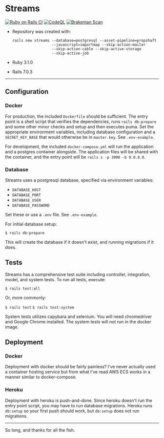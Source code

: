 # Streams

[![Ruby on Rails CI](https://github.com/rakaur/streams/actions/workflows/rubyonrails.yml/badge.svg)](https://github.com/rakaur/streams/actions/workflows/rubyonrails.yml)
[![CodeQL](https://github.com/rakaur/streams/actions/workflows/codeql-analysis.yml/badge.svg)](https://github.com/rakaur/streams/actions/workflows/codeql-analysis.yml)
[![Brakeman Scan](https://github.com/rakaur/streams/actions/workflows/brakeman.yml/badge.svg)](https://github.com/rakaur/streams/actions/workflows/brakeman.yml)


* Repository was created with:

  ```
  rails new streams --database=postgresql --asset-pipeline=propshaft
                    --javascript=importmap --skip-action-mailer
                    --skip-action-cable --skip-active-storage
                    --skip-active-job
  ```

* Ruby 3.1.0

* Rails 7.0.3

---

## Configuration

### Docker

For production, the included `Dockerfile` should be sufficient. The entry point
is a shell script that verifies the dependencies, runs `rails db:prepare` and
some other minor checks and setup and then executes puma. Set the
appropriate environment variables, including database configuration and a
`SECRET_KEY_BASE` that would otherwise be in `master.key`. See `.env-example`.

For development, the included `docker-compose.yml` will run the application and
a postgres container alongside. The application files will be shared with the
container, and the entry point will be `rails s -p 3000 -b 0.0.0.0`.

### Database

Streams uses a postgresql database, specified via environment variables:

* `DATABASE_HOST`
* `DATABASE_PORT`
* `DATABASE_USER`
* `DATABASE_PASSWORD`

Set these or use a `.env` file. See `.env-example`.

For initial database setup:

  `$ rails db:prepare`

This will create the database if it doesn't exist, and running migrations if it
does.

## Tests

Streams has a comprehensive test suite including controller, integration, model,
and system tests. To run all tests, execute:

  `$ rails test:all`

Or, more commonly:

  `$ rails test`
  `$ rails test:system`

System tests utilizes capybara and selenium. You will need chromedriver and
Google Chrome installed. The system tests will not run in the docker image.

## Deployment

### Docker

Deployment with docker should be fairly painless? I've never actually used a
container hosting service but from what I've read AWS ECS works in a manner
similar to docker-compose.

### Heroku

Deployment with heroku is push-and-done. Since heroku doesn't run the entry
point script, you may have to run database migrations. Heroku runs `db:setup` so
your first push should work, but `db:setup` does not run migrations.

---

So long, and thanks for all the fish.
